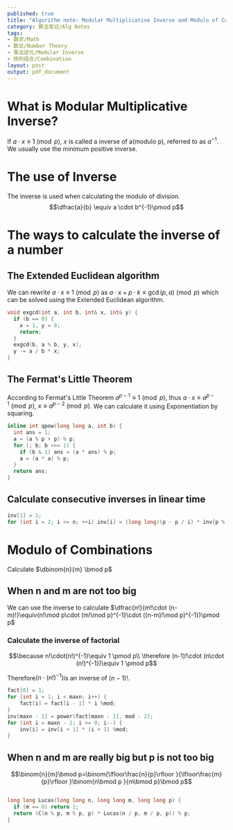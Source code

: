 ```yaml
---
published: true
title: "Algorithm note: Modular Multiplicative Inverse and Modulo of Combinations"
category: 算法笔记/Alg Notes
tags: 
- 数学/Math
- 数论/Number Theory
- 乘法逆元/Modular Inverse
- 排列组合/Combination
layout: post
output: pdf_document
---
```

# What is Modular Multiplicative Inverse?

If $a\cdot x \equiv 1\pmod p$, $x$ is called a inverse of a(modulo p), referred to as $a^{-1}$. We usually use the minimum positive inverse.
<!-- more -->
# The use of Inverse

The inverse is used when calculating the modulo of division.
$$\dfrac{a}{b} \equiv a \cdot b^{-1}\pmod p$$

# The ways to calculate the inverse of a number

## The Extended Euclidean algorithm

We can rewrite $a\cdot x \equiv 1\pmod p$ as $a\cdot x +p\cdot k\equiv \gcd(p,a)\pmod p$ which can be solved using the Extended Euclidean algorithm.
```cpp
void exgcd(int a, int b, int& x, int& y) {
  if (b == 0) {
    x = 1, y = 0;
    return;
  }
  exgcd(b, a % b, y, x);
  y -= a / b * x;
}
```

## The Fermat's Little Theorem

According to Fermat's Little Theorem $a^{p-1} \equiv 1\pmod p$, thus $a\cdot x \equiv a^{p-1}\pmod p$, $x \equiv a^{p-2}\pmod p$. We can calculate it using Exponentiation by squaring.

```cpp
inline int qpow(long long a, int b) {
  int ans = 1;
  a = (a % p + p) % p;
  for (; b; b >>= 1) {
    if (b & 1) ans = (a * ans) % p;
    a = (a * a) % p;
  }
  return ans;
}
```
## Calculate consecutive inverses in linear time

```cpp
inv[1] = 1;
for (int i = 2; i <= n; ++i) inv[i] = (long long)(p - p / i) * inv[p % i] % p;
```

# Modulo of Combinations

Calculate $\dbinom{n}{m} \bmod p$

## When n and m are not too big

We can use the inverse to calculate $\dfrac{n!}{m!\cdot (n-m)!}\equiv(n!\mod p\cdot (m!\mod p)^{-1}\cdot ((n-m)!\mod p)^{-1})\pmod p$

### Calculate the inverse of factorial
$$\because n!\cdot(n!)^{-1}\equiv 1 \pmod p\\
\therefore (n-1)!\cdot (n\cdot (n!)^{-1})\equiv 1 \pmod p$$

Therefore$(n\cdot (n!)^{-1})$is an inverse of $(n-1)!$.
```cpp
fact[0] = 1;
for (int i = 1; i < maxn; i++) {
    fact[i] = fact[i - 1] * i %mod;
}
inv[maxn - 1] = power(fact[maxn - 1], mod - 2);
for (int i = maxn - 2; i >= 0; i--) {
    inv[i] = inv[i + 1] * (i + 1) %mod;
}
```
## When n and m are really big but p is not too big

$$\binom{n}{m}\bmod p=\binom{\lfloor\frac{n}{p}\rfloor }{\lfloor\frac{m}{p}\rfloor }\binom{n\bmod p }{m\bmod p}\bmod p$$

```cpp

long long Lucas(long long n, long long m, long long p) {
  if (m == 0) return 1;
  return (C(n % p, m % p, p) * Lucas(n / p, m / p, p)) % p;
}
```